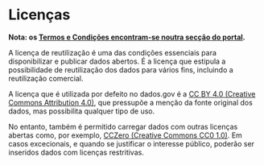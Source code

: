 # Licenças

**Nota: os [Termos e Condições encontram-se noutra secção do portal](https://dados.gov.pt/pt/docs/terms/).**

A licença de reutilização é uma das condições essenciais para disponibilizar e publicar dados abertos. É a licença que estipula a possibilidade de reutilização dos dados para vários fins, incluindo a reutilização comercial.

A licença que é utilizada por defeito no dados.gov é a [CC BY 4.0 (Creative Commons Attribution 4.0)](https://creativecommons.org/licenses/by/4.0/legalcode "CC BY 4.0"), que pressupõe a menção da fonte original dos dados, mas possibilita qualquer tipo de uso. 

No entanto, também é permitido carregar dados com outras licenças abertas como, por exemplo, [CCZero (Creative Commons CC0 1.0)](https://creativecommons.org/publicdomain/zero/1.0/legalcode "CCZero"). Em casos excecionais, e quando se justificar o interesse público, poderão ser inseridos dados com licenças restritivas.
